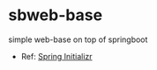 # sbweb-base
simple web-base on top of springboot
* Ref: [Spring Initializr](https://start.spring.io/)